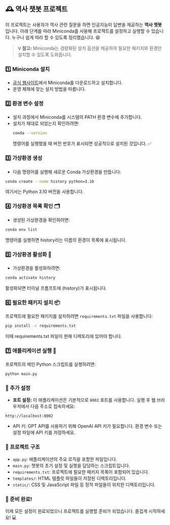 ## 🕰️ 역사 챗봇 프로젝트

이 프로젝트는 사용자가 역사 관련 질문을 하면 인공지능이 답변을 제공하는 **역사 챗봇**입니다. 아래 단계를 따라 Miniconda를 사용해 프로젝트를 설정하고 실행할 수 있습니다. 누구나 쉽게 따라 할 수 있도록 정리했습니다. 😄

> **💡 참고:** Miniconda는 경량화된 설치 옵션을 제공하여 필요한 패키지와 환경만 설치할 수 있도록 도와줍니다.

### 1️⃣ Miniconda 설치
- [공식 웹사이트](https://docs.conda.io/en/latest/miniconda.html)에서 Miniconda를 다운로드하고 설치합니다.
- 운영 체제에 맞는 설치 방법을 따릅니다.

### 2️⃣ 환경 변수 설정
- 설치 과정에서 Miniconda를 시스템의 PATH 환경 변수에 추가합니다.
- 설치가 제대로 되었는지 확인하려면:
  ```bash
  conda --version
  ```
  명령어를 실행했을 때 버전 번호가 표시되면 성공적으로 설치된 것입니다. ✅

### 3️⃣ 가상환경 생성
- 다음 명령어를 실행해 새로운 Conda 가상환경을 만듭니다:

```bash
conda create --name history python=3.10
```
여기서는 Python 3.10 버전을 사용합니다.

### 4️⃣ 가상환경 목록 확인 🗂️
- 생성된 가상환경을 확인하려면:

```bash
conda env list
```
명령어를 실행하면 history라는 이름의 환경이 목록에 표시됩니다.

### 5️⃣ 가상환경 활성화 🚀

- 가상환경을 활성화하려면:

```bash
conda activate history
```
활성화되면 터미널 프롬프트에 (history)가 표시됩니다.

### 6️⃣ 필요한 패키지 설치 📦

프로젝트에 필요한 패키지를 설치하려면 `requirements.txt` 파일을 사용합니다:

```bash
pip install -r requirements.txt
```
이때 requirements.txt 파일이 현재 디렉토리에 있어야 합니다.

### 7️⃣ 애플리케이션 실행 🐍

프로젝트의 메인 Python 스크립트를 실행하려면:

```bash
python main.py
```

### 🔑 추가 설정

- **포트 설정:** 이 애플리케이션은 기본적으로 `8002` 포트를 사용합니다. 실행 후 웹 브라우저에서 다음 주소로 접속하세요:
```text
http://localhost:8002
```
- API 키: GPT API를 사용하기 위해 OpenAI API 키가 필요합니다. 환경 변수 또는 설정 파일에 API 키를 저장하세요.

### 📂 프로젝트 구조

- `app.py`: 애플리케이션의 주요 로직을 포함한 파일입니다.
- `main.py`: 챗봇의 초기 설정 및 실행을 담당하는 스크립트입니다.
- `requirements.txt`: 프로젝트에 필요한 패키지 목록이 포함되어 있습니다.
- `templates/`: HTML 템플릿 파일들이 저장된 디렉토리입니다.
- `static/`: CSS 및 JavaScript 파일 등 정적 파일들이 위치한 디렉토리입니다.

### 🎉 준비 완료!

이제 모든 설정이 완료되었으니 프로젝트를 실행할 준비가 되었습니다. 즐겁게 시작하세요! 💻
